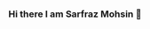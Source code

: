 ### Hi there I am Sarfraz Mohsin 👋

<!--
**sarfraz-mohsin/sarfraz-mohsin** is a ✨ _special_ ✨ repository because its `README.md` (this file) appears on your GitHub profile.

Here are some ideas to get you started:

- 🔭 I’m currently working on a nature project which is a web based project
- 🌱 I’m currently learning Web development
- 👯 I’m looking to collaborate on projects containing css html and js
- 🤔 I’m looking for help with open source and learning in public
- 💬 Ask me about html css
- 📫 How to reach me: sarfrazmohsin17@gmail.com
- 😄 Pronouns: He/Him
- ⚡ Fun fact: I am a graduate   
-->


                                                                                                                                                                                                          
